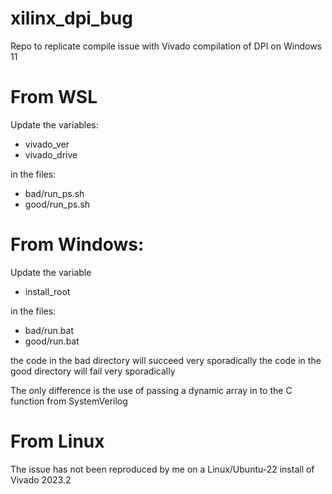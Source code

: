 # xilinx_dpi_bug
Repo to replicate compile issue with Vivado compilation of DPI on Windows 11

# From WSL

Update the variables:
- vivado_ver
- vivado_drive

in the files:
- bad/run_ps.sh
- good/run_ps.sh

# From Windows:

Update the variable
- install_root

in the files:
- bad/run.bat
- good/run.bat


the code in the bad directory will succeed very sporadically
the code in the good directory will fail very sporadically

The only difference is the use of passing a dynamic array in to the C function from SystemVerilog

# From Linux

The issue has not been reproduced by me on a Linux/Ubuntu-22 install of Vivado 2023.2
